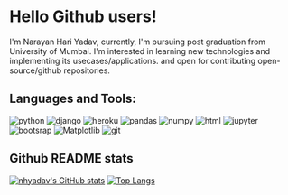 # Hello Github users!

I'm Narayan Hari Yadav, currently, I'm pursuing post graduation from University of Mumbai. I'm interested in learning new technologies and implementing its usecases/applications. and open for contributing open-source/github repositories.

## Languages and Tools:
<a><img src="https://img.shields.io/static/v1?label=3&message=Python&color=green&style=flat&logo=python" alt="python"></a>
<a><img src="https://img.shields.io/static/v1?label=&message=Django&color=green&style=flat&logo=django" alt="django"></a>
<a><img src="https://img.shields.io/static/v1?label=&message=Heroku&color=green&style=flat&logo=heroku" alt="heroku"></a>
<a><img src="https://img.shields.io/static/v1?label=&message=Pandas&color=green&style=flat&logo=pandas" alt="pandas"></a>
<a><img src="https://img.shields.io/static/v1?label=&message=Numpy&color=green&style=flat&logo=numpy" alt="numpy"></a>
<a><img src="https://img.shields.io/static/v1?label=&message=VS code&color=green&style=flat&logo=vs" alt="html"></a>
<a><img src="https://img.shields.io/static/v1?label=&message=jupyter notebook&color=green&style=flat&logo=jupyter" alt="jupyter"></a>
<a><img src="https://img.shields.io/static/v1?label=&message=Bootstrap&color=red&style=flat&logo=bootstrap" alt="bootsrap"></a>
<a><img src="https://img.shields.io/static/v1?label=&message=Matplotlib&color=red&style=flat&logo=matplotlib" alt="Matplotlib"></a>
<a><img src="https://img.shields.io/static/v1?label=&message=Git&color=red&style=flat&logo=git" alt="git"></a>
## Github README stats
[![nhyadav's GitHub stats](https://github-readme-stats.vercel.app/api?username=nhyadav&show_icons=true&theme=radical)](https://github.com/nhyadav/github-readme-stats) [![Top Langs](https://github-readme-stats.vercel.app/api/top-langs/?username=nhyadav&hide=javascript&layout=compact)](https://github.com/nhyadav/github-readme-stats)
